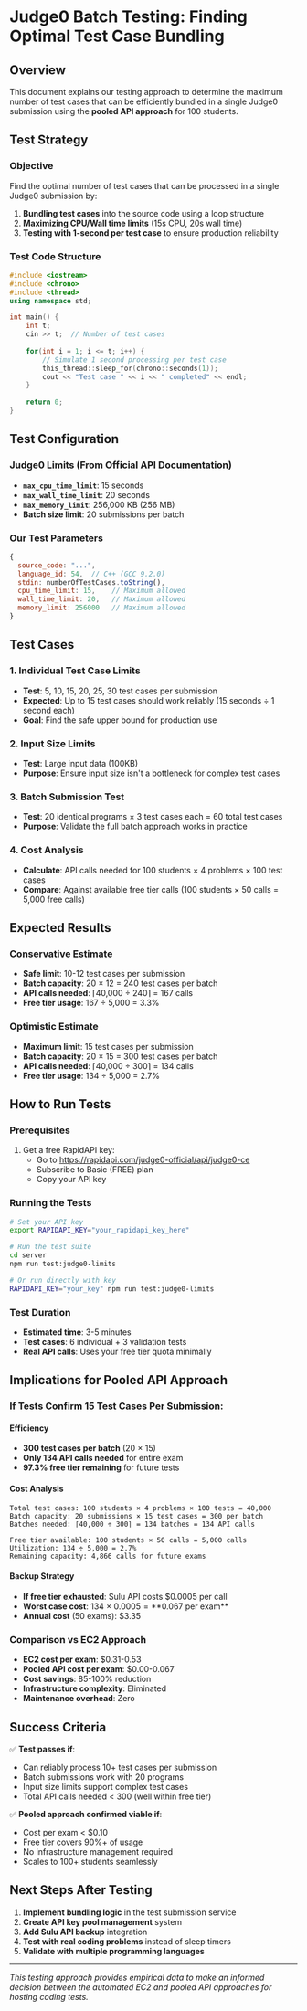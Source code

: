 # Judge0 Batch Testing: Finding Optimal Test Case Bundling

## Overview

This document explains our testing approach to determine the maximum number of test cases that can be efficiently bundled in a single Judge0 submission using the **pooled API approach** for 100 students.

## Test Strategy

### Objective
Find the optimal number of test cases that can be processed in a single Judge0 submission by:
1. **Bundling test cases** into the source code using a loop structure
2. **Maximizing CPU/Wall time limits** (15s CPU, 20s wall time)
3. **Testing with 1-second per test case** to ensure production reliability

### Test Code Structure
```cpp
#include <iostream>
#include <chrono>
#include <thread>
using namespace std;

int main() {
    int t;
    cin >> t;  // Number of test cases
    
    for(int i = 1; i <= t; i++) {
        // Simulate 1 second processing per test case
        this_thread::sleep_for(chrono::seconds(1));
        cout << "Test case " << i << " completed" << endl;
    }
    
    return 0;
}
```

## Test Configuration

### Judge0 Limits (From Official API Documentation)
- **`max_cpu_time_limit`**: 15 seconds
- **`max_wall_time_limit`**: 20 seconds  
- **`max_memory_limit`**: 256,000 KB (256 MB)
- **Batch size limit**: 20 submissions per batch

### Our Test Parameters
```javascript
{
  source_code: "...",
  language_id: 54,  // C++ (GCC 9.2.0)
  stdin: numberOfTestCases.toString(),
  cpu_time_limit: 15,    // Maximum allowed
  wall_time_limit: 20,   // Maximum allowed
  memory_limit: 256000   // Maximum allowed
}
```

## Test Cases

### 1. Individual Test Case Limits
- **Test**: 5, 10, 15, 20, 25, 30 test cases per submission
- **Expected**: Up to 15 test cases should work reliably (15 seconds ÷ 1 second each)
- **Goal**: Find the safe upper bound for production use

### 2. Input Size Limits
- **Test**: Large input data (100KB)
- **Purpose**: Ensure input size isn't a bottleneck for complex test cases

### 3. Batch Submission Test
- **Test**: 20 identical programs × 3 test cases each = 60 total test cases
- **Purpose**: Validate the full batch approach works in practice

### 4. Cost Analysis
- **Calculate**: API calls needed for 100 students × 4 problems × 100 test cases
- **Compare**: Against available free tier calls (100 students × 50 calls = 5,000 free calls)

## Expected Results

### Conservative Estimate
- **Safe limit**: 10-12 test cases per submission
- **Batch capacity**: 20 × 12 = 240 test cases per batch
- **API calls needed**: ⌈40,000 ÷ 240⌉ = 167 calls
- **Free tier usage**: 167 ÷ 5,000 = 3.3%

### Optimistic Estimate  
- **Maximum limit**: 15 test cases per submission
- **Batch capacity**: 20 × 15 = 300 test cases per batch
- **API calls needed**: ⌈40,000 ÷ 300⌉ = 134 calls
- **Free tier usage**: 134 ÷ 5,000 = 2.7%

## How to Run Tests

### Prerequisites
1. Get a free RapidAPI key:
   - Go to https://rapidapi.com/judge0-official/api/judge0-ce
   - Subscribe to Basic (FREE) plan
   - Copy your API key

### Running the Tests
```bash
# Set your API key
export RAPIDAPI_KEY="your_rapidapi_key_here"

# Run the test suite
cd server
npm run test:judge0-limits

# Or run directly with key
RAPIDAPI_KEY="your_key" npm run test:judge0-limits
```

### Test Duration
- **Estimated time**: 3-5 minutes
- **Test cases**: 6 individual + 3 validation tests
- **Real API calls**: Uses your free tier quota minimally

## Implications for Pooled API Approach

### If Tests Confirm 15 Test Cases Per Submission:

#### Efficiency
- **300 test cases per batch** (20 × 15)
- **Only 134 API calls needed** for entire exam
- **97.3% free tier remaining** for future tests

#### Cost Analysis
```
Total test cases: 100 students × 4 problems × 100 tests = 40,000
Batch capacity: 20 submissions × 15 test cases = 300 per batch
Batches needed: ⌈40,000 ÷ 300⌉ = 134 batches = 134 API calls

Free tier available: 100 students × 50 calls = 5,000 calls
Utilization: 134 ÷ 5,000 = 2.7%
Remaining capacity: 4,866 calls for future exams
```

#### Backup Strategy
- **If free tier exhausted**: Sulu API costs $0.0005 per call
- **Worst case cost**: 134 × $0.0005 = **$0.067 per exam**
- **Annual cost** (50 exams): $3.35

### Comparison vs EC2 Approach
- **EC2 cost per exam**: $0.31-0.53
- **Pooled API cost per exam**: $0.00-0.067
- **Cost savings**: 85-100% reduction
- **Infrastructure complexity**: Eliminated
- **Maintenance overhead**: Zero

## Success Criteria

✅ **Test passes if**:
- Can reliably process 10+ test cases per submission
- Batch submissions work with 20 programs
- Input size limits support complex test cases
- Total API calls needed < 300 (well within free tier)

✅ **Pooled approach confirmed viable if**:
- Cost per exam < $0.10
- Free tier covers 90%+ of usage
- No infrastructure management required
- Scales to 100+ students seamlessly

## Next Steps After Testing

1. **Implement bundling logic** in the test submission service
2. **Create API key pool management** system
3. **Add Sulu API backup** integration
4. **Test with real coding problems** instead of sleep timers
5. **Validate with multiple programming languages**

---

*This testing approach provides empirical data to make an informed decision between the automated EC2 and pooled API approaches for hosting coding tests.* 